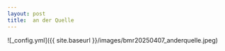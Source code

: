```yaml
---
layout: post
title:  an der Quelle
---
```


![_config.yml]({{ site.baseurl }}/images/bmr20250407_anderquelle.jpeg)
